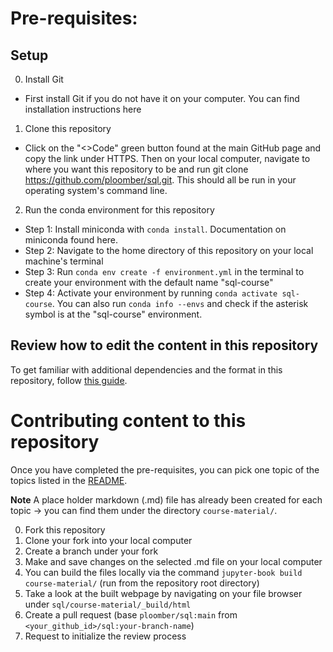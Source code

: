 # Pre-requisites: 

## Setup
0. Install Git
- First install Git if you do not have it on your computer. You can find installation instructions here
1. Clone this repository 
- Click on the "<>Code" green button found at the main GitHub page and copy the link under HTTPS. Then on your local computer, navigate to where you want this repository to be and run git clone https://github.com/ploomber/sql.git. This should all be run in your operating system's command line.
2. Run the conda environment for this repository
- Step 1: Install miniconda with `conda install`. Documentation on miniconda found here.
- Step 2: Navigate to the home directory of this repository on your local machine's terminal
- Step 3: Run `conda env create -f environment.yml` in the terminal to create your environment with the default name "sql-course"
- Step 4: Activate your environment by running `conda activate sql-course`. You can also run `conda info --envs` and check if the asterisk symbol is at the "sql-course" environment.

## Review how to edit the content in this repository

To get familiar with additional dependencies and the format in this repository, follow [this guide](https://ploomber-contributing.readthedocs.io/en/latest/documentation/notebooks.html).

# Contributing content to this repository

Once you have completed the pre-requisites, you can pick one topic of the topics listed in the [README](https://github.com/ploomber/sql/blob/main/README.md). 

**Note** A place holder markdown (.md) file has already been created for each topic -> you can find them under the directory `course-material/`.

0. Fork this repository
1. Clone your fork into your local computer
2. Create a branch under your fork
3. Make and save changes on the selected .md file on your local computer
4. You can build the files locally via the command `jupyter-book build course-material/` (run from the repository root directory)
5. Take a look at the built webpage by navigating on your file browser under `sql/course-material/_build/html`
6. Create a pull request (base `ploomber/sql:main` from `<your_github_id>/sql:your-branch-name`)
7. Request to initialize the review process
